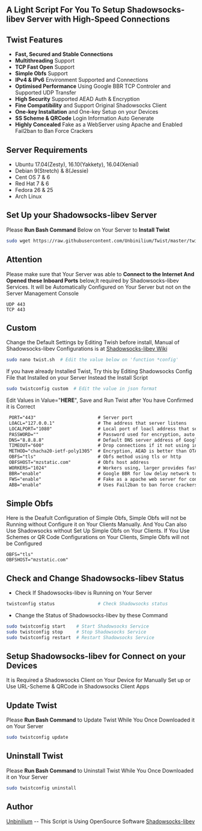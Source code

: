 ## A Light Script For You To Setup Shadowsocks-libev Server with High-Speed Connections

## Twist Features
- **Fast, Secured and Stable Connections**
- **Multithreading** Support
- **TCP Fast Open** Support
- **Simple Obfs** Support
- **IPv4 & IPv6** Environment Supported and Connections
- **Optimised Performance** Using Google BBR TCP Controler and Supported UDP Transfer
- **High Security** Supported AEAD Auth & Encryption
- **Fine Compatibility** and Support Original Shadowsocks Client
- **One-key Installation** and One-key Setup on your Devices
- **SS Scheme & QRCode** Login Information Auto Generate 
- **Highly Concealed** Fake as a WebServer using Apache and Enabled Fail2ban to Ban Force Crackers

## Server Requirements
- Ubuntu 17.04(Zesty), 16.10(Yakkety), 16.04(Xenial)
- Debian 9(Stretch) &  8(Jessie) 
- Cent OS 7 & 6
- Red Hat 7 & 6
- Fedora 26 & 25
- Arch Linux

## Set Up your Shadowsocks-libev Server
Please **Run Bash Command** Below on Your Server to **Install Twist**
```bash
sudo wget https://raw.githubusercontent.com/Unbinilium/Twist/master/twist -O twist.sh && chmod -x twist.sh && bash twist.sh
```

## Attention
Please make sure that Your Server was able to **Connect to the Internet And Opened these Inboard Ports** below,It required by Shadowsocks-libev Services. It will be Automatically Configured on Your Server but not on the Server Management Console
```port
UDP 443
TCP 443
```

## Custom
Change the Default Settings by Editing Twish before install, Manual of Shadowsocks-libev Configurations is at <a href="https://github.com/shadowsocks/shadowsocks/wiki/Configuration-via-Config-File" target="_blank">Shadowsocks-libev Wiki</a>
```bash
sudo nano twist.sh  # Edit the value below on 'function *config'
```
If you have already Installed Twist, Try this by Editing Shadowsocks Config File that Installed on your Server Instead the Install Script 
```bash
sudo twistconfig custom  # Edit the value in json format
```
Edit Values in Value="**HERE**", Save and Run Twist after You have Confirmed it is Correct
```txt
 PORT="443"                       # Server port
 LOACL="127.0.0.1"                # The address that server listens
 LOCALPORT="1080"                 # Local port of loacl address that server listens
 PASSWORD=""                      # Password used for encryption, auto generate if left free 
 DNS="8.8.8.8"                    # Default DNS server address of Google Public DNS
 TIMEOUT="600"                    # Drop connections if it not using in seconds
 METHOD="chacha20-ietf-poly1305"  # Encryption, AEAD is better than OTA
 OBFS="tls"                       # Obfs method using tls or http
 OBFSHOST="mzstatic.com"          # Obfs host address
 WORKERS="1024"                   # Workers using, larger provides faster speed but less memory
 BBR="enable"                     # Google BBR for low delay network to get faster speed
 FWS="enable"                     # Fake as a apache web server for concealing
 ABB="enable"                     # Uses Fail2ban to ban force crackers
```

## Simple Obfs
Here is the Deafult Configuration of Simple Obfs, Simple Obfs will not be Running without Configure it on Your Clients Manually. And You Can also Use Shadowsocks without Set Up Simple Obfs on Your Clients. If You Use Schemes or QR Code Configurations on Your Clients, Simple Obfs will not be Configured
```Simple-Obfs
OBFS="tls"
OBFSHOST="mzstatic.com"
```

## Check and Change Shadowsocks-libev Status
- Check If Shadowsocks-libev is Running on Your Server
```bash
twistconfig status                # Check Shadowsocks status
```
- Change the Status of Shadowsocks-libev by these Command
```bash
sudo twistconfig start    # Start Shadowsocks Service
sudo twistconfig stop     # Stop Shadowsocks Service
sudo twistconfig restart  # Restart Shadowsocks Service
```

## Setup Shadowsocks-libev for Connect on your Devices
It is Required a Shadowsocks Client on Your Device for Manually Set up or Use URL-Scheme & QRCode in Shadowsocks Client Apps

## Update Twist
Please **Run Bash Command** to Update Twist While You Once Downloaded it on Your Server
```bash
sudo twistconfig update
```

## Uninstall Twist
Please **Run Bash Command** to Uninstall Twist While You Once Downloaded it on Your Server
```bash
sudo twistconfig uninstall
```

## Author
<a href="https://github.com/Unbinilium" target="_blank">Unbinilium</a> --  This Script is Using OpenSource Software <a href="https://github.com/shadowsocks/shadowsocks-libev" target="_blank">Shadowsocks-libev</a>
